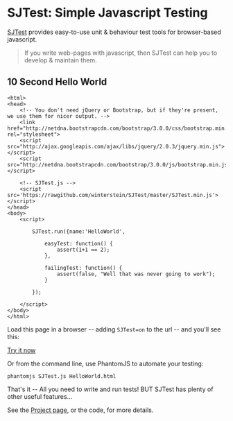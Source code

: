 # SJTest: Simple Javascript Testing

[SJTest](http://winterstein.github.io/SJTest/) provides easy-to-use unit & behaviour test tools for browser-based javascript.

> If you write web-pages with javascript, then SJTest can help you to develop & maintain them.

## 10 Second Hello World

	<html>
	<head>
		<!-- You don't need jQuery or Bootstrap, but if they're present, we use them for nicer output. -->
		<link href="http://netdna.bootstrapcdn.com/bootstrap/3.0.0/css/bootstrap.min.css" rel="stylesheet">
		<script src="http://ajax.googleapis.com/ajax/libs/jquery/2.0.3/jquery.min.js"></script>
		<script src="http://netdna.bootstrapcdn.com/bootstrap/3.0.0/js/bootstrap.min.js"></script>

		<!-- SJTest.js -->
		<script src='https://rawgithub.com/winterstein/SJTest/master/SJTest.min.js'></script>
	</head>
	<body>
		<script>
			
			SJTest.run({name:'HelloWorld',

				easyTest: function() {
					assert(1+1 == 2);
				},

				failingTest: function() {
					assert(false, "Well that was never going to work");						
				}

			});
	
		</script>
	</body>
	</html>

Load this page in a browser -- adding `SJTest=on` to the url -- and you'll see this:


[Try it now](http://winterstein.github.io/SJTest/HelloWorld.html?SJTest=on)

Or from the command line, use PhantomJS to automate your testing:

	phantomjs SJTest.js HelloWorld.html

That's it -- All you need to write and run tests! BUT SJTest has plenty of other useful features...

See the [Project page](http://winterstein.github.io/SJTest/), or the code, for more details.

